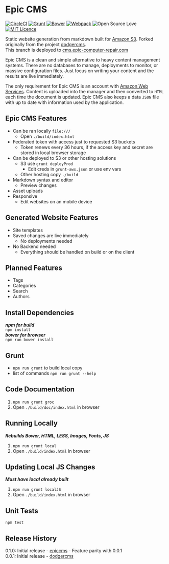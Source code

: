 Epic CMS
========================================
[![CircleCI](https://circleci.com/gh/EpicComputerRepair/epiccms/tree/master.svg?style=svg)](https://circleci.com/gh/EpicComputerRepair/epiccms/tree/master) [![Grunt](https://cdn.rawgit.com/aleen42/badges/master/src/grunt.svg)](http://gruntjs.com/) [![Bower](https://cdn.rawgit.com/aleen42/badges/master/src/bower.svg)](https://bower.io/) [![Webpack](https://cdn.rawgit.com/aleen42/badges/master/src/webpack.svg)](https://webpack.js.org/)
![Open Source Love](https://badges.frapsoft.com/os/v1/open-source.svg?v=103) [![MIT Licence](https://badges.frapsoft.com/os/mit/mit.svg?v=103)](https://opensource.org/licenses/mit-license.php)  

Static website generation from markdown built for [Amazon S3](https://aws.amazon.com/s3/). Forked originally from the project [dodgercms](https://github.com/ChrisZieba/dodgercms).  
This branch is deployed to [cms.epic-computer-repair.com](https://cms.epic-computer-repair.com)

Epic CMS is a clean and simple alternative to heavy content management systems. There are no databases to manage, deployments to monitor, or massive configuration files. Just focus on writing your content and the results are live immediately.

The only requirement for Epic CMS is an account with [Amazon Web Services](http://aws.amazon.com/). Content is uploaded into the manager and then converted to `HTML` each time the document is updated. Epic CMS also keeps a data `JSON` file with up to date with information used by the application.

Epic CMS Features
-------------
* Can be ran locally `file:///`
    * Open `./build/index.html`
* Federated token with access just to requested S3 buckets
    * Token renews every 36 hours, if the access key and secret are stored in local browser storage
* Can be deployed to S3 or other hosting solutions
    * S3 use `grunt deployProd`
        * Edit creds in `grunt-aws.json` or use env vars
  * Other hosting copy `./build`
* Markdown syntax and editor
    * Preview changes
* Asset uploads
* Responsive
    * Edit websites on an mobile device
  
Generated Website Features
-------------
* Site templates
* Saved changes are live immediately
    * No deployments needed
* No Backend needed
    * Everything should be handled on build or on the client

Planned Features
-------------
* Tags
* Categories
* Search
* Authors

Install Dependencies
-------------
***npm for build***  
`npm install`  
***bower for browser***  
`npm run bower install`

Grunt
-------------
* `npm run grunt` to build local copy
* list of commands `npm run grunt --help`

Code Documentation
-------------
1. `npm run grunt groc`
2. Open `./build/doc/index.html` in browser

Running Locally
-------------
***Rebuilds Bower, HTML, LESS, Images, Fonts, JS***  
1. `npm run grunt local`
2. Open `./build/index.html` in browser

Updating Local JS Changes
-------------
***Must have local already built***  
1. `npm run grunt localJS`
2. Open `./build/index.html` in browser

Unit Tests
-------------
`npm test`


## Release History
0.1.0: Initial release - [epiccms](https://github.com/EpicComputerRepair/epiccms) - Feature parity with 0.0.1  
0.0.1: Initial release - [dodgercms](https://github.com/ChrisZieba/dodgercms)
